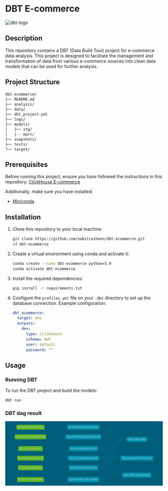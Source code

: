 # DBT E-commerce

![dbt-logo](https://www.getdbt.com/ui/img/logos/dbt-logo.svg)

## Description

This repository contains a DBT (Data Build Tool) project for e-commerce data analysis. This project is designed to facilitate the management and transformation of data from various e-commerce sources into clean data models that can be used for further analysis.

## Project Structure

```plaintext
dbt-ecommerce/
├── README.md
├── analysis/
├── data/
├── dbt_project.yml
├── logs/
├── models/
│   ├── stg/
│   |-- mart/
├── snapshots/
├── tests/
└── target/
```

## Prerequisites

Before running this project, ensure you have followed the instructions in this repository: [ClickHouse E-commerce](https://github.com/nabilraihann/clickhouse-ecommerce)

Additionally, make sure you have installed:

- [Miniconda](https://docs.conda.io/en/latest/miniconda.html)

## Installation

1. Clone this repository to your local machine:

    ```bash
    git clone https://github.com/nabilraihann/dbt-ecommerce.git
    cd dbt-ecommerce
    ```

2. Create a virtual environment using conda and activate it:

    ```bash
    conda create --name dbt-ecommerce python=3.9
    conda activate dbt-ecommerce
    ```

3. Install the required dependencies:

    ```bash
    pip install -r requirements.txt
    ```

4. Configure the `profiles.yml` file on your `.dbt` directory to set up the database connection. Example configuration:

    ```yaml
    dbt_ecommerce:
      target: dev
      outputs:
        dev:
          type: clickhouse
          schema: dwh
          user: default
          password: ""
    ```

## Usage

### Running DBT

To run the DBT project and build the models:

```bash
dbt run

```

### DBT dag result

![dag](https://github.com/nabilraihann/dbt-ecommerce/blob/main/dbt-dag.png)
